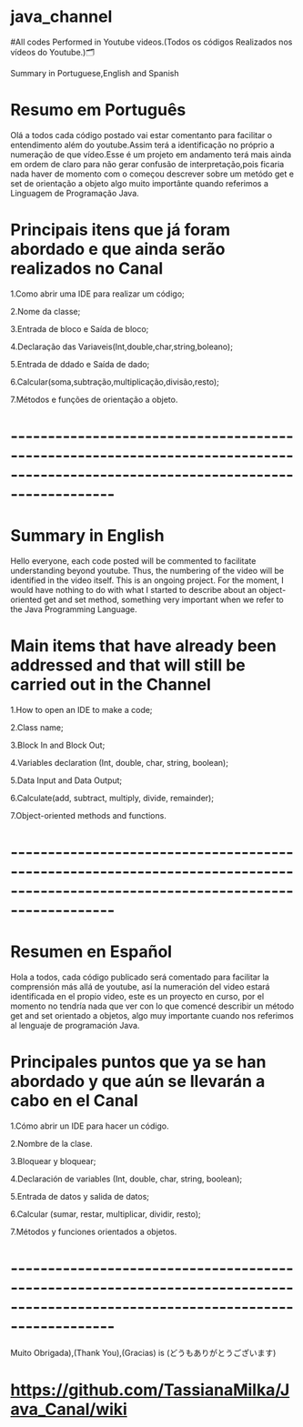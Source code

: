 # java_channel
#All codes Performed in Youtube videos.(Todos os códigos Realizados nos vídeos do Youtube.)🗂️

Summary in Portuguese,English and Spanish




# Resumo em Português

Olá a todos cada código postado vai estar comentanto para facilitar o entendimento além do youtube.Assim terá a identificação no próprio a numeração de que vídeo.Esse é um projeto em andamento terá mais ainda em ordem de claro para não gerar confusão de interpretação,pois ficaria nada haver de momento com o começou descrever sobre um metódo get e set de orientação a objeto algo muito importânte quando referimos a Linguagem de Programação Java. 


# Principais itens que já foram abordado e que ainda serão realizados no Canal

1.Como abrir uma IDE para realizar um código;

2.Nome da classe;

3.Entrada de bloco e Saída de bloco;

4.Declaração das Variaveis(Int,double,char,string,boleano);

5.Entrada de ddado e Saída de dado;

6.Calcular(soma,subtração,multiplicação,divisão,resto);

7.Métodos e funções de orientação a objeto.

# --------------------------------------------------------------------------------------------------------------------------------

 # Summary in English
 
 Hello everyone, each code posted will be commented to facilitate understanding beyond youtube. Thus, the numbering of the video will be identified in the video itself. This is an ongoing project. For the moment, I would have nothing to do with what I started to describe about an object-oriented get and set method, something very important when we refer to the Java Programming Language.


# Main items that have already been addressed and that will still be carried out in the Channel

1.How to open an IDE to make a code;

2.Class name;

3.Block In and Block Out;

4.Variables declaration (Int, double, char, string, boolean);

5.Data Input and Data Output;

6.Calculate(add, subtract, multiply, divide, remainder);
 
7.Object-oriented methods and functions.

# --------------------------------------------------------------------------------------------------------------------------------

# Resumen en Español

Hola a todos, cada código publicado será comentado para facilitar la comprensión más allá de youtube, así la numeración del video estará identificada en el propio video, este es un proyecto en curso, por el momento no tendría nada que ver con lo que comencé describir un método get and set orientado a objetos, algo muy importante cuando nos referimos al lenguaje de programación Java.

# Principales puntos que ya se han abordado y que aún se llevarán a cabo en el Canal

1.Cómo abrir un IDE para hacer un código.

2.Nombre de la clase.

3.Bloquear y bloquear;

4.Declaración de variables (Int, double, char, string, boolean);

5.Entrada de datos y salida de datos;

6.Calcular (sumar, restar, multiplicar, dividir, resto);

7.Métodos y funciones orientados a objetos.

# --------------------------------------------------------------------------------------------------------------------------------

Muito Obrigada),(Thank You),(Gracias) is (どうもありがとうございます)




# https://github.com/TassianaMilka/Java_Canal/wiki
